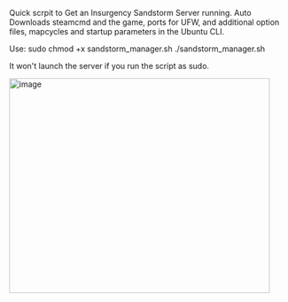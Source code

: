 Quick scrpit to Get an Insurgency Sandstorm Server running. Auto Downloads steamcmd and the game, ports for UFW, and additional option files, mapcycles and startup parameters in the Ubuntu CLI. 

Use:
sudo chmod +x sandstorm_manager.sh
./sandstorm_manager.sh

It won't launch the server if you run the script as sudo.

<img width="470" height="388" alt="image" src="https://github.com/user-attachments/assets/57245fa5-f5a6-4cd3-847c-1bf02a212849" />
